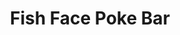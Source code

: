 ---
layout: place
title: "Fish Face Poke Bar"
permalink: /california/sacramento/fish-face-poke-bar.html
stateAbbr: CA
stateName: California
cityName: Sacramento
seo:
  name: "Fish Face Poke Bar"
  type: Restaurant
  links: http://www.fishfacepokebar.com/
description: "Looking for sushi in Sacramento, California? Check out Fish Face Poke Bar for a delightful Japanese dining experience. Enjoy a variety of sushi and other dis..."
place_id: ChIJXz2huCbRmoARo1hjlaU4-mc
photos:
  - name: >-
      places/ChIJXz2huCbRmoARo1hjlaU4-mc/photos/AeeoHcJe282efA66Jdh5vrQLFf2o89uenLkhLJ9OK7LGWhM0vya81TCi3tzfkHTToX2G0NoINhcFtxnGb3WrrzPGu8piBQx0C8AWCQ_CtliRh1uEr1FaF9W6-X_ctMyZZW4KFRq0zXM_aA-g8itNGC5A0uUZ3jX7QtDFoG4VfF7S9pf1yW1kWv0Mf709nASRKbGGkmrTDQsDL9GRFyc5ikHrI-tbGY4xddiEy8U5mv-KD78wcLNBzaDOinhJ6o9b3zoIcHh76WRtDGy-LRE0skaw6kySfd-DTZjF9d171ner7Zrj6G8FVA2lPOOcqrCZhq54-Sv-UKlRJIII4_JT2fianRatGcXteQXKjvjeVPSwQbYu9v1GKCuIiV2MUcWyLhj7CS3EEVEit3itQjop_5-Q1O1KvZ3Qnn1qZMfsy3uYbwjcbQ
    widthPx: 4800
    heightPx: 3205
    authorAttributions:
      - displayName: Eran Arkin
        uri: https://maps.google.com/maps/contrib/104674479120443498028
        photoUri: >-
          https://lh3.googleusercontent.com/a-/ALV-UjUlbVYnnMDFZ81_6cr1thW_hTQeriryGDlZLDe7CnvOTrwLDAhzoQ=s100-p-k-no-mo
    flagContentUri: >-
      https://www.google.com/local/imagery/report/?cb_client=maps_api_places.places_api&image_key=!1e10!2sCIHM0ogKEICAgICk4u_fGQ&hl=en-US
    googleMapsUri: >-
      https://www.google.com/maps/place//data=!3m4!1e2!3m2!1sCIHM0ogKEICAgICk4u_fGQ!2e10!4m2!3m1!1s0x809ad126b8a13d5f:0x67fa38a5956358a3
  - name: >-
      places/ChIJXz2huCbRmoARo1hjlaU4-mc/photos/AeeoHcKj-w-m1rq9Lhkb7wVcezcMu951d8xcpTMhcCD325c-F5x6Y8NbhUDFv_DrDwrbrswC8TE7wKHSelFsW8ArWgzgvc5ql9xf1M7BbcAll1yItUNJgeC_NJOe_Gla9ycuBi3-jxOMWTvEFasUBYYrVwR-2aTJWxl-yX1Btb6qu8wXIos4yQSJVD0QLojYCQFdYscwq129N6dsvsRJZowNzfrE4TGm8RK5fDZ8EHjyv3tJbnZJ12YH0JV6H_mWRdcz_GqxLp4fxCOp1YEJETMWY71dJFUtj1j141NAeAYb_-K_Ku-z5vdypYsfcws80O6_R1cp8buOuPKp4rcT0PanTPAEDui17me_UDlTART_vp--paEtdvMgWgyv8AQQfjKu6EuedsUkFDpcZ-gKr4rN9M7--O8N72rG8wDOq9xgA08igm7S
    widthPx: 4032
    heightPx: 3024
    authorAttributions:
      - displayName: Mariana Ensley
        uri: https://maps.google.com/maps/contrib/109756609865127826409
        photoUri: >-
          https://lh3.googleusercontent.com/a-/ALV-UjX0ihD-TrPthwey9-DBzWMoXSS0wtr5iKbgn0_SXxdvh18t2CHPqQ=s100-p-k-no-mo
    flagContentUri: >-
      https://www.google.com/local/imagery/report/?cb_client=maps_api_places.places_api&image_key=!1e10!2sCIHM0ogKEICAgICM6OjUygE&hl=en-US
    googleMapsUri: >-
      https://www.google.com/maps/place//data=!3m4!1e2!3m2!1sCIHM0ogKEICAgICM6OjUygE!2e10!4m2!3m1!1s0x809ad126b8a13d5f:0x67fa38a5956358a3
  - name: >-
      places/ChIJXz2huCbRmoARo1hjlaU4-mc/photos/AeeoHcICctQvd97h3z7X3q4u9IF57b3j385GPvQF_TqcO97K083VedJLS5ZEmMy1UdDxkJPZXZCcOiLwfy3_Q9a5XHqx0Sgf0XQJ1kXML-42wWQ39Hj6IC7t31a8QOG2hEsi_qWeKG1K7E1_wkxaKA9vFvdaBljM5U1GvhVHwXv2Hv6jceS0cNmap4M84LI8-G7SPEoi4wVvsxQRBJSfzay5wSkvAND__yabfosUqhJzMI54QUr-bxGnGWJMJoCAI2X64CXvltDgG_INVZuLYQNUaVPiPSHWxci0rF39Q9rlUGX6c7-U-zGTHaZu4AFCyMHZYrK_zg8C6ry2ax1QDfZLYueC1M8OPpc1LDXBNZ9OC9k6uI0qIwsmxGSwXVwqamuGnPN_HJiIL20GQzj4P3nhMlNqg713GtNVoUDupoXiDt5zxg
    widthPx: 3000
    heightPx: 4000
    authorAttributions:
      - displayName: Marty McFly
        uri: https://maps.google.com/maps/contrib/105096724765871086452
        photoUri: >-
          https://lh3.googleusercontent.com/a-/ALV-UjVu1E0yX7-4KsEsGPacsi3u3LvD5egDhHDPwboYAcTJ1tpWCsle=s100-p-k-no-mo
    flagContentUri: >-
      https://www.google.com/local/imagery/report/?cb_client=maps_api_places.places_api&image_key=!1e10!2sCIHM0ogKEICAgICLiqfmEw&hl=en-US
    googleMapsUri: >-
      https://www.google.com/maps/place//data=!3m4!1e2!3m2!1sCIHM0ogKEICAgICLiqfmEw!2e10!4m2!3m1!1s0x809ad126b8a13d5f:0x67fa38a5956358a3
  - name: >-
      places/ChIJXz2huCbRmoARo1hjlaU4-mc/photos/AeeoHcL88cPfIPRUGBVPKR9YS70oNhDGnBDlMEe8ZUzDEWkZEqYmoEcLVLrCXnJ0CMbDYkRw8hRHAmJ8ch38_fMxEi1_2p9N4gIklHP2PQAHd7cx-6ZC0xzmAGpRHBNSZNpqLsXPCnc7TTK7E6WVgsJ_YBao9bImpBVhNusQ-6JvN-sMCj4nL4gCEvRFdL_O3VtuNyrVy5ff5fckbKQUkFVZ_hknGpj07YFqM5nXfsFZmaYVubWjjcCZBqXEwN_MNwhZFtwqRSFYgdfQf6-sMghh3CalS2y3yQ8TH7Wukg9QFHvdWKpn-o2mLbmTWq9-T9wfgVFfNklp4I4YFKAM0TsmANzyfxNMAotRUI74fPS_qO9THuya5poYib7TtxU4-G4f4bM9_h4oN-N137d8nUU69yHP6vnzspLqkxM2Y-Gzujeruw
    widthPx: 3024
    heightPx: 4032
    authorAttributions:
      - displayName: Arthur T
        uri: https://maps.google.com/maps/contrib/113515519006046420886
        photoUri: >-
          https://lh3.googleusercontent.com/a/ACg8ocL91wCnWWszSM74wMWNMVHnaorIcHm5hK-ap_UM0xjhwmsBVf-F=s100-p-k-no-mo
    flagContentUri: >-
      https://www.google.com/local/imagery/report/?cb_client=maps_api_places.places_api&image_key=!1e10!2sCIHM0ogKEICAgIDxhpOvYw&hl=en-US
    googleMapsUri: >-
      https://www.google.com/maps/place//data=!3m4!1e2!3m2!1sCIHM0ogKEICAgIDxhpOvYw!2e10!4m2!3m1!1s0x809ad126b8a13d5f:0x67fa38a5956358a3
  - name: >-
      places/ChIJXz2huCbRmoARo1hjlaU4-mc/photos/AeeoHcICUsM2KNYSYmr-Q82saMVSNHjq0L4vyPU-WOYCz5e8hCRTM6Xiow0mrbWnFj3f2_2kEfGvywjOian3W99MgB3MsOYNxynihqQAp-85WB6zWPTT5Nrra2TafUt9OZTH7H4OE6v1iyrbrWoQppacf1Hrt81vveJauQB_V_QmOb9wydrC2A8C8_n7Ivjv2rT5ZfXS_gXDEjI7Zo5nZlEUVyHtoZhlRAbIK9C330kRv6fT4VS3eig_lcSIlNuSncqcKQ6fuKiXJaCfCzzdtwgQIETNZov_RUh-4t7FNuTmBbwqRaLIKlgdkKRIOs9epi4C3h-wmjb05QIAvpI723CmUyJkxE7pFupQju9w7MfSH3MkJ2iPWm-xNtov1nm8aw4T2vFzDQLO-LFDpyIJTwHd_U8HDwNyz517TTaxB6mY1Gw
    widthPx: 1023
    heightPx: 702
    authorAttributions:
      - displayName: Seann Maron
        uri: https://maps.google.com/maps/contrib/104329402090040093778
        photoUri: >-
          https://lh3.googleusercontent.com/a-/ALV-UjXQTLqqoDY8P0EHTDBCOky_jbpHMFaD0S2k3CdNer7rXtFAndcq=s100-p-k-no-mo
    flagContentUri: >-
      https://www.google.com/local/imagery/report/?cb_client=maps_api_places.places_api&image_key=!1e10!2sCIHM0ogKEICAgIDf1aWeBQ&hl=en-US
    googleMapsUri: >-
      https://www.google.com/maps/place//data=!3m4!1e2!3m2!1sCIHM0ogKEICAgIDf1aWeBQ!2e10!4m2!3m1!1s0x809ad126b8a13d5f:0x67fa38a5956358a3
  - name: >-
      places/ChIJXz2huCbRmoARo1hjlaU4-mc/photos/AeeoHcIfokJxwUD4MVlDbD6OQAjQLNDBNiYnWACJrf82BzwctxHdrjAgY1Xocprlk6FlN66P8NGDBwUqq-TcbtKEZtzVZlutHHrxXKGgxB4jftCSfzoy3XsrYki8gh9YAB1Rufjk5zJm5-xZBA0RvY3hveJmgAxfZc5D4Pq2ugnBW-ToD4iNrGGpb4TKQT91pEshem1EFMpER7gxxX5-GaZXyjzmtjPjPzBkrz0vcgM1MC6H-JL_CETbY4WuAjhWcRX-bqzap_b6Fss9ax--bKT1kPs98oW0_JkXwPUJG3gYlzumuqkKtwQnPrhGE89M_lrkao5KzdoBzeyemU0TCa8Mu1zSXyqrNjJ5LjQJ4Fnc2rHi6r_P9aku9lSdGOdqN9py3jw7vs4w7JjGhBeXngjZb1nWJWquzYIEAhzbxJwz-ilctEvR
    widthPx: 3024
    heightPx: 4032
    authorAttributions:
      - displayName: Arthur T
        uri: https://maps.google.com/maps/contrib/113515519006046420886
        photoUri: >-
          https://lh3.googleusercontent.com/a/ACg8ocL91wCnWWszSM74wMWNMVHnaorIcHm5hK-ap_UM0xjhwmsBVf-F=s100-p-k-no-mo
    flagContentUri: >-
      https://www.google.com/local/imagery/report/?cb_client=maps_api_places.places_api&image_key=!1e10!2sCIHM0ogKEICAgIDxhpOv3QE&hl=en-US
    googleMapsUri: >-
      https://www.google.com/maps/place//data=!3m4!1e2!3m2!1sCIHM0ogKEICAgIDxhpOv3QE!2e10!4m2!3m1!1s0x809ad126b8a13d5f:0x67fa38a5956358a3
  - name: >-
      places/ChIJXz2huCbRmoARo1hjlaU4-mc/photos/AeeoHcIPNiBPGgxkEzPu1TNqM9zyoHmISdayijQqOPd-ZMeaB-VITG1j10ymQzp4xuABB3HglrjLQJJ_l5l5zkAHT55nnoocG8Gp-bbCHBNsxTvxHG8hl7YW8PmY2nIjGj2_rSyWLc4Yq7AmyZ2Rbetmo892nmDMunqk01MdVa6FcSncj0f5ZdpJO0P-eP6Q1PNcA-lrO44ME3eEqT9zAWbRRDJSlr6-gougLqxSslRan0H1Eq33-r_ew2I6_6FFvArBGt07zlWqQPh3hd4TvlaMpIujeoAFU64th_P89z3PrxgvAAKIFp5muXKiq-Yh3_Wpg8PacQRsMEnHKq9kn0RODgs0Y2PIzWM1sxdua4x3SEjCE0CSoefAzFHXvMgVgmTbyc9gE2XXsxOroYViFonBtlDIq-cWYT21vfpLo1z4MU6duqY
    widthPx: 4032
    heightPx: 2268
    authorAttributions:
      - displayName: Chris Leavines
        uri: https://maps.google.com/maps/contrib/109288583736814534702
        photoUri: >-
          https://lh3.googleusercontent.com/a-/ALV-UjXSYefcBXlBtcu0ZqYAnYMvgSmf6NpWs8VsAbVRPOC3MUE_O9VxKg=s100-p-k-no-mo
    flagContentUri: >-
      https://www.google.com/local/imagery/report/?cb_client=maps_api_places.places_api&image_key=!1e10!2sCIHM0ogKEICAgICUprT3uQE&hl=en-US
    googleMapsUri: >-
      https://www.google.com/maps/place//data=!3m4!1e2!3m2!1sCIHM0ogKEICAgICUprT3uQE!2e10!4m2!3m1!1s0x809ad126b8a13d5f:0x67fa38a5956358a3
  - name: >-
      places/ChIJXz2huCbRmoARo1hjlaU4-mc/photos/AeeoHcIZcHwnvF8e9-eKV248zcYg59rJoe6xfnBqfF26NHUPEQAm00Pq1j9WFxW3-H1AiA4KehqMClm8PhQuJfRsBz-j4U4R5d6L_ew0-woNrMIDuzMAj45YfSg5pNLHrD5hs4oPOH5sWDNxXkac-Uk2r86_nVSUzWiUEkwTazYutj5ZeassMKi1NSwe-vo6QYiy1SPD-n-LFAWzOW52B_1Iwr2GtzKWaSS7DztOn0LzYYCDYjuAlHft0lhFGqyKhvgQoW8cPc5_oWlohdIJ24_43YpzaVGuh6enic6tktKKUlFW358m2OmH228oE4qyifzCrKUhpoLl2s3WJulcoHpK3ibN2iksCsqpgZdKICQqtXC4UCSbjdzw2vfx5fxDl_5boPZ2dZqSu-ovMU2RCVvec1EjNVbzESkAAMQpHNPQ9ALIkws
    widthPx: 2160
    heightPx: 2880
    authorAttributions:
      - displayName: F H
        uri: https://maps.google.com/maps/contrib/112494971925576216567
        photoUri: >-
          https://lh3.googleusercontent.com/a-/ALV-UjXgU40GDZl8pIZv5zY0mld3rWjr0ug1bHlUZijQ424133ET5p9R=s100-p-k-no-mo
    flagContentUri: >-
      https://www.google.com/local/imagery/report/?cb_client=maps_api_places.places_api&image_key=!1e10!2sCIHM0ogKEICAgIDnx6yZsgE&hl=en-US
    googleMapsUri: >-
      https://www.google.com/maps/place//data=!3m4!1e2!3m2!1sCIHM0ogKEICAgIDnx6yZsgE!2e10!4m2!3m1!1s0x809ad126b8a13d5f:0x67fa38a5956358a3
  - name: >-
      places/ChIJXz2huCbRmoARo1hjlaU4-mc/photos/AeeoHcL7NLGNbqg6JXS6q513ab94W7pVcAHzF4uPZvHpl3N5qebkuXSrHmqEPnz9b3-utMz9NTWKtCX4ocqbneN_ZKUEJumd3cz8eMsPX7eV2pPiDqiZjayCYnrpMYwfsXDaljJq-WL9CBuxkQ-DhkD34rot8ChUTPsE7Bjg4OEU-8nJB0vj1_ovTvgOwLuD6L1UbddVq7cslxbyn5yX4sxqmotyVx3O8DdOBTOp6w1FYJU_ujOlwVZN0SfCEghG_7BPcjIAB6WR948acMxPc1AvchwMyQrnWPQqHzOatzQxHb8hDC-XC0M-4RvhyNv1mn8mF7KWMOOI76-VD9HdTyMV88NTvCJ8CkCvq1UN1jHz5JaiKjnMUjYCYxOAURBPuu-ykkzon74YVSRViYjKeUAsVNIpm8w2p53uw9aLZ-stn8DZZQ
    widthPx: 3024
    heightPx: 4032
    authorAttributions:
      - displayName: Poppy
        uri: https://maps.google.com/maps/contrib/111810018696306079944
        photoUri: >-
          https://lh3.googleusercontent.com/a-/ALV-UjVO7ytQ_xtjiLFX3c4QOnC1-AJ_3NsNswDw7WAaar1jfSeJQNyF=s100-p-k-no-mo
    flagContentUri: >-
      https://www.google.com/local/imagery/report/?cb_client=maps_api_places.places_api&image_key=!1e10!2sCIHM0ogKEICAgIDjsYm3Bw&hl=en-US
    googleMapsUri: >-
      https://www.google.com/maps/place//data=!3m4!1e2!3m2!1sCIHM0ogKEICAgIDjsYm3Bw!2e10!4m2!3m1!1s0x809ad126b8a13d5f:0x67fa38a5956358a3
  - name: >-
      places/ChIJXz2huCbRmoARo1hjlaU4-mc/photos/AeeoHcIsH8q0ua6zesRfnIQ_eNb3HKY9uFxaEbJg4-R9eg_KNF4KBSU6S1wh-LqyjxvmOnxqt7B6XWlludige8ebSIGjiuXKqVHlzFQQX7sPFxU5NGdAFIZwJZYiNiT-ttMd6Tg4RlIO6_iNBpzbVrWmhLXgZgmMl1hUbCyPbPovWwZ6vzKMw99oHBJ1G-stq8VHwZrFJq_S2K-E9tzjzJB1DgAkJoJGMUHEiM4q-LF7lMOaQpZaMS0SVLmnbGgSngSeGIcTfHOOsXaqwilIjL1baHMNIvYMYRdAmBUuewtHJ_I05F5CkpBzoOsTsuLqy8-54v1wZlFIBIec9Tsvpy-G7q3uRx5BEGdM_rXJfjsAxTQPQnAsm-6vOb_X0-d5aBIOyn9Xzx5kWd4_K9acJVQuwMI6hjIgdmN6fEgOgH85jA67OOCk
    widthPx: 4032
    heightPx: 3024
    authorAttributions:
      - displayName: Christopher Rauschnot
        uri: https://maps.google.com/maps/contrib/118177166106747864591
        photoUri: >-
          https://lh3.googleusercontent.com/a-/ALV-UjVnoTUo2uN2_2JITPn17kweJBp7mJJi4CCUD6CIyKiyrm3EKCrrEg=s100-p-k-no-mo
    flagContentUri: >-
      https://www.google.com/local/imagery/report/?cb_client=maps_api_places.places_api&image_key=!1e10!2sCIHM0ogKEICAgIC4mpOB6wE&hl=en-US
    googleMapsUri: >-
      https://www.google.com/maps/place//data=!3m4!1e2!3m2!1sCIHM0ogKEICAgIC4mpOB6wE!2e10!4m2!3m1!1s0x809ad126b8a13d5f:0x67fa38a5956358a3
address: '1104 R St Suite #100, Sacramento, CA 95811, USA'
street: '1104 R St Suite #100'
city: Sacramento
state: CA
zip: '95811'
country: USA
neighborhood: Southside Park
latitude: '38.570851'
longitude: '-121.495580'
accessibility_options:
  wheelchairAccessibleParking: true
  wheelchairAccessibleEntrance: true
  wheelchairAccessibleRestroom: true
  wheelchairAccessibleSeating: true
business_status: OPERATIONAL
name: Fish Face Poke Bar
google_maps_links:
  directionsUri: >-
    https://www.google.com/maps/dir//''/data=!4m7!4m6!1m1!4e2!1m2!1m1!1s0x809ad126b8a13d5f:0x67fa38a5956358a3!3e0
  placeUri: https://maps.google.com/?cid=7492363213911316643
  writeAReviewUri: >-
    https://www.google.com/maps/place//data=!4m3!3m2!1s0x809ad126b8a13d5f:0x67fa38a5956358a3!12e1
  reviewsUri: >-
    https://www.google.com/maps/place//data=!4m4!3m3!1s0x809ad126b8a13d5f:0x67fa38a5956358a3!9m1!1b1
  photosUri: >-
    https://www.google.com/maps/place//data=!4m3!3m2!1s0x809ad126b8a13d5f:0x67fa38a5956358a3!10e5
primary_type: American Restaurant
opening_hours:
  regular: null
  current: null
secondary_opening_hours:
  regular:
    weekdayDescriptions: null
    type: null
  current:
    weekdayDescriptions: null
    type: null
phone: (916) 706-0605
price_level: PRICE_LEVEL_MODERATE
price_range: $10 &ndash; $20
rating: '4.5'
rating_count: 461
website: http://www.fishfacepokebar.com/
reviews: null
parking_options: null
payment_options: null
allow_dogs: null
curbside_pickup: null
delivery: null
dine_in: null
good_for_children: null
good_for_groups: null
good_for_sports: null
live_music: null
menu_for_children: null
outdoor_seating: null
reservable: null
restroom: null
serves_beer: null
serves_breakfast: null
serves_brunch: null
serves_cocktails: null
serves_coffee: null
serves_dinner: null
serves_dessert: null
serves_lunch: null
serves_vegetarian_food: null
serves_wine: null
takeout: null
summary: null

---